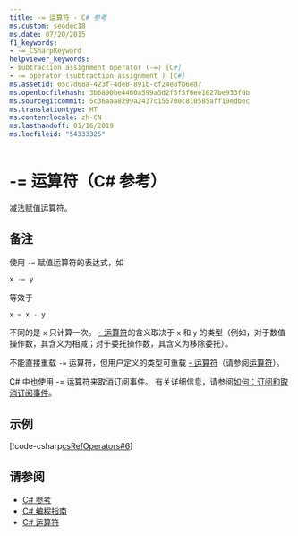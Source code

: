 ```yaml
---
title: -= 运算符 - C# 参考
ms.custom: seodec18
ms.date: 07/20/2015
f1_keywords:
- -=_CSharpKeyword
helpviewer_keywords:
- subtraction assignment operator (-=) [C#]
- -= operator (subtraction assignment ) [C#]
ms.assetid: 05c7d68a-423f-4de8-891b-cf24e8fb6ed7
ms.openlocfilehash: 3b6890be4460a599a5d2f5f5f6ee1627be933f0b
ms.sourcegitcommit: 5c36aaa8299a2437c155700c810585aff19edbec
ms.translationtype: HT
ms.contentlocale: zh-CN
ms.lasthandoff: 01/16/2019
ms.locfileid: "54333325"
---
```

# <a name="--operator-c-reference"></a>-= 运算符（C# 参考）

减法赋值运算符。

## <a name="remarks"></a>备注

使用 `-=` 赋值运算符的表达式，如

```csharp
x -= y
```

 等效于

```csharp
x = x - y
```

不同的是 `x` 只计算一次。 [- 运算符](subtraction-operator.md)的含义取决于 `x` 和 `y` 的类型（例如，对于数值操作数，其含义为相减；对于委托操作数，其含义为移除委托）。

不能直接重载 `-=` 运算符，但用户定义的类型可重载 [- 运算符](subtraction-operator.md)（请参阅[运算符](../keywords/operator.md)）。

C# 中也使用 -= 运算符来取消订阅事件。 有关详细信息，请参阅[如何：订阅和取消订阅事件](../../programming-guide/events/how-to-subscribe-to-and-unsubscribe-from-events.md)。

## <a name="example"></a>示例

[!code-csharp[csRefOperators#6](~/samples/snippets/csharp/VS_Snippets_VBCSharp/csrefOperators/CS/csrefOperators.cs#6)]

## <a name="see-also"></a>请参阅

- [C# 参考](../index.md)
- [C# 编程指南](../../programming-guide/index.md)
- [C# 运算符](index.md)
